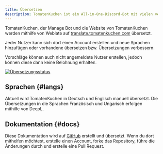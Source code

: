 ```yaml
---
title: Übersetzen
description: TomatenKuchen ist ein All-in-One-Discord-Bot mit vielen verschiedenen Funktionen. TomatenKuchen, der Manage Bot und die Website werden mithilfe von Weblate übersetzt - du kannst auch mithelfen!
---
```


TomatenKuchen, der Manage Bot und die Website von TomatenKuchen werden mithilfe von Weblate auf [translate.tomatenkuchen.com](https://translate.tomatenkuchen.com/engage/tk) übersetzt.

Jeder Nutzer kann sich dort einen Account erstellen und neue Sprachen hinzufügen oder vorhandene übersetzen bzw. Übersetzungen verbessern.

Vorschläge können auch nicht angemeldete Nutzer erstellen, jedoch können diese dann keine Belohnung erhalten.

[![Übersetzungsstatus](https://translate.tomatenkuchen.com/widget/tk/multi-auto.svg)](https://translate.tomatenkuchen.com/engage/tk/)

## Sprachen {#langs}

Aktuell wird TomatenKuchen in Deutsch und Englisch manuell übersetzt. Die Übersetzungen in die Sprachen Französisch und Ungarisch erfolgen mithilfe von DeepL.

## Dokumentation {#docs}

Diese Dokumentation wird auf [GitHub](https://github.com/DEVTomatoCake/tk-docs) erstellt und übersetzt.
Wenn du dort mithelfen möchtest, erstelle einen Account, forke das Repository, führe die Änderungen durch und erstelle eine Pull Request.

